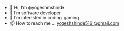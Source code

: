 - 👋 Hi, I’m @yogeshmshinde
- 👀 I’m software developer
- 🌱 I’m interested in coding, gaming
- 📫 How to reach me ... yogeshshinde5161@gmail.com

<!---
yogeshmshinde/yogeshmshinde is a ✨ special ✨ repository because its `README.md` (this file) appears on your GitHub profile.
You can click the Preview link to take a look at your changes.
--->
